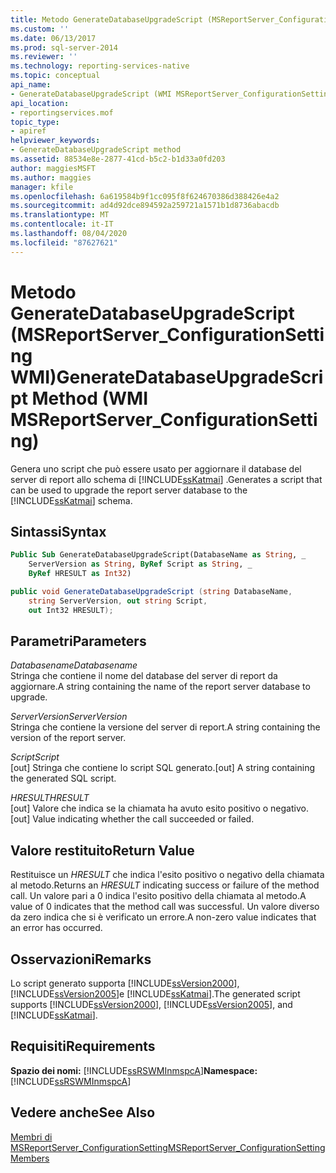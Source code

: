 ```yaml
---
title: Metodo GenerateDatabaseUpgradeScript (MSReportServer_ConfigurationSetting WMI) | Microsoft Docs
ms.custom: ''
ms.date: 06/13/2017
ms.prod: sql-server-2014
ms.reviewer: ''
ms.technology: reporting-services-native
ms.topic: conceptual
api_name:
- GenerateDatabaseUpgradeScript (WMI MSReportServer_ConfigurationSetting Class)
api_location:
- reportingservices.mof
topic_type:
- apiref
helpviewer_keywords:
- GenerateDatabaseUpgradeScript method
ms.assetid: 88534e8e-2877-41cd-b5c2-b1d33a0fd203
author: maggiesMSFT
ms.author: maggies
manager: kfile
ms.openlocfilehash: 6a619584b9f1cc095f8f624670386d388426e4a2
ms.sourcegitcommit: ad4d92dce894592a259721a1571b1d8736abacdb
ms.translationtype: MT
ms.contentlocale: it-IT
ms.lasthandoff: 08/04/2020
ms.locfileid: "87627621"
---
```

# <a name="generatedatabaseupgradescript-method-wmi-msreportserver_configurationsetting"></a><span data-ttu-id="4eebf-102">Metodo GenerateDatabaseUpgradeScript (MSReportServer_ConfigurationSetting WMI)</span><span class="sxs-lookup"><span data-stu-id="4eebf-102">GenerateDatabaseUpgradeScript Method (WMI MSReportServer_ConfigurationSetting)</span></span>
  <span data-ttu-id="4eebf-103">Genera uno script che può essere usato per aggiornare il database del server di report allo schema di [!INCLUDE[ssKatmai](../../includes/sskatmai-md.md)] .</span><span class="sxs-lookup"><span data-stu-id="4eebf-103">Generates a script that can be used to upgrade the report server database to the [!INCLUDE[ssKatmai](../../includes/sskatmai-md.md)] schema.</span></span>  
  
## <a name="syntax"></a><span data-ttu-id="4eebf-104">Sintassi</span><span class="sxs-lookup"><span data-stu-id="4eebf-104">Syntax</span></span>  
  
```vb  
Public Sub GenerateDatabaseUpgradeScript(DatabaseName as String, _  
    ServerVersion as String, ByRef Script as String, _  
    ByRef HRESULT as Int32)  
```  
  
```csharp  
public void GenerateDatabaseUpgradeScript (string DatabaseName,   
    string ServerVersion, out string Script,   
    out Int32 HRESULT);  
```  
  
## <a name="parameters"></a><span data-ttu-id="4eebf-105">Parametri</span><span class="sxs-lookup"><span data-stu-id="4eebf-105">Parameters</span></span>  
 <span data-ttu-id="4eebf-106">*Databasename*</span><span class="sxs-lookup"><span data-stu-id="4eebf-106">*Databasename*</span></span>  
 <span data-ttu-id="4eebf-107">Stringa che contiene il nome del database del server di report da aggiornare.</span><span class="sxs-lookup"><span data-stu-id="4eebf-107">A string containing the name of the report server database to upgrade.</span></span>  
  
 <span data-ttu-id="4eebf-108">*ServerVersion*</span><span class="sxs-lookup"><span data-stu-id="4eebf-108">*ServerVersion*</span></span>  
 <span data-ttu-id="4eebf-109">Stringa che contiene la versione del server di report.</span><span class="sxs-lookup"><span data-stu-id="4eebf-109">A string containing the version of the report server.</span></span>  
  
 <span data-ttu-id="4eebf-110">*Script*</span><span class="sxs-lookup"><span data-stu-id="4eebf-110">*Script*</span></span>  
 <span data-ttu-id="4eebf-111">[out] Stringa che contiene lo script SQL generato.</span><span class="sxs-lookup"><span data-stu-id="4eebf-111">[out] A string containing the generated SQL script.</span></span>  
  
 <span data-ttu-id="4eebf-112">*HRESULT*</span><span class="sxs-lookup"><span data-stu-id="4eebf-112">*HRESULT*</span></span>  
 <span data-ttu-id="4eebf-113">[out] Valore che indica se la chiamata ha avuto esito positivo o negativo.</span><span class="sxs-lookup"><span data-stu-id="4eebf-113">[out] Value indicating whether the call succeeded or failed.</span></span>  
  
## <a name="return-value"></a><span data-ttu-id="4eebf-114">Valore restituito</span><span class="sxs-lookup"><span data-stu-id="4eebf-114">Return Value</span></span>  
 <span data-ttu-id="4eebf-115">Restituisce un *HRESULT* che indica l'esito positivo o negativo della chiamata al metodo.</span><span class="sxs-lookup"><span data-stu-id="4eebf-115">Returns an *HRESULT* indicating success or failure of the method call.</span></span> <span data-ttu-id="4eebf-116">Un valore pari a 0 indica l'esito positivo della chiamata al metodo.</span><span class="sxs-lookup"><span data-stu-id="4eebf-116">A value of 0 indicates that the method call was successful.</span></span> <span data-ttu-id="4eebf-117">Un valore diverso da zero indica che si è verificato un errore.</span><span class="sxs-lookup"><span data-stu-id="4eebf-117">A non-zero value indicates that an error has occurred.</span></span>  
  
## <a name="remarks"></a><span data-ttu-id="4eebf-118">Osservazioni</span><span class="sxs-lookup"><span data-stu-id="4eebf-118">Remarks</span></span>  
 <span data-ttu-id="4eebf-119">Lo script generato supporta [!INCLUDE[ssVersion2000](../../includes/ssversion2000-md.md)], [!INCLUDE[ssVersion2005](../../includes/ssversion2005-md.md)]e [!INCLUDE[ssKatmai](../../includes/sskatmai-md.md)].</span><span class="sxs-lookup"><span data-stu-id="4eebf-119">The generated script supports [!INCLUDE[ssVersion2000](../../includes/ssversion2000-md.md)], [!INCLUDE[ssVersion2005](../../includes/ssversion2005-md.md)], and [!INCLUDE[ssKatmai](../../includes/sskatmai-md.md)].</span></span>  
  
## <a name="requirements"></a><span data-ttu-id="4eebf-120">Requisiti</span><span class="sxs-lookup"><span data-stu-id="4eebf-120">Requirements</span></span>  
 <span data-ttu-id="4eebf-121">**Spazio dei nomi:** [!INCLUDE[ssRSWMInmspcA](../../includes/ssrswminmspca-md.md)]</span><span class="sxs-lookup"><span data-stu-id="4eebf-121">**Namespace:** [!INCLUDE[ssRSWMInmspcA](../../includes/ssrswminmspca-md.md)]</span></span>  
  
## <a name="see-also"></a><span data-ttu-id="4eebf-122">Vedere anche</span><span class="sxs-lookup"><span data-stu-id="4eebf-122">See Also</span></span>  
 [<span data-ttu-id="4eebf-123">Membri di MSReportServer_ConfigurationSetting</span><span class="sxs-lookup"><span data-stu-id="4eebf-123">MSReportServer_ConfigurationSetting Members</span></span>](msreportserver-configurationsetting-members.md)  
  
  
